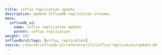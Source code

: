 ```yaml
---
title: influx replication update
description: Update InfluxDB replication streams.
menu:
  influxdb_v2:
    name: influx replication update
    parent: influx replication
weight: 102
influxdb/v2/tags: [write, replication]
source: /shared/influxdb-v2/reference/cli/influx/replication/update.md
---
```


<!-- The content for this file is located at
// SOURCE content/shared/influxdb-v2/reference/cli/influx/replication/update.md -->
